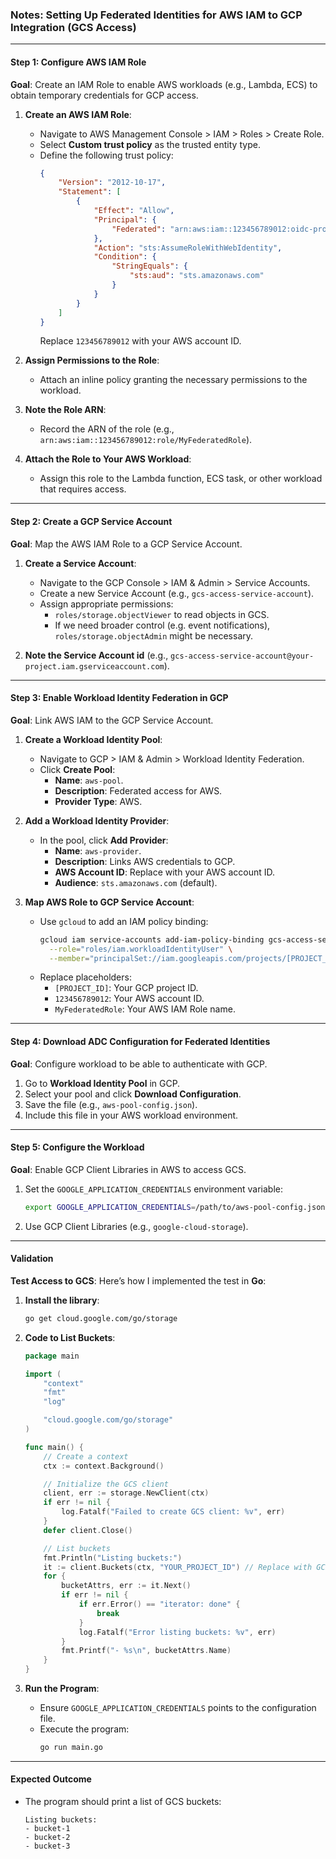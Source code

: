 ### Notes: Setting Up Federated Identities for AWS IAM to GCP Integration (GCS Access)

---

#### Step 1: Configure AWS IAM Role
**Goal**: Create an IAM Role to enable AWS workloads (e.g., Lambda, ECS) to obtain temporary credentials for GCP access.

1. **Create an AWS IAM Role**:
   - Navigate to AWS Management Console > IAM > Roles > Create Role.
   - Select **Custom trust policy** as the trusted entity type.
   - Define the following trust policy:
     ```json
     {
         "Version": "2012-10-17",
         "Statement": [
             {
                 "Effect": "Allow",
                 "Principal": {
                     "Federated": "arn:aws:iam::123456789012:oidc-provider/sts.amazonaws.com"
                 },
                 "Action": "sts:AssumeRoleWithWebIdentity",
                 "Condition": {
                     "StringEquals": {
                         "sts:aud": "sts.amazonaws.com"
                     }
                 }
             }
         ]
     }
     ```
     Replace `123456789012` with your AWS account ID.

2. **Assign Permissions to the Role**:
   - Attach an inline policy granting the necessary permissions to the workload.

3. **Note the Role ARN**:
   - Record the ARN of the role (e.g., `arn:aws:iam::123456789012:role/MyFederatedRole`).

4. **Attach the Role to Your AWS Workload**:
   - Assign this role to the Lambda function, ECS task, or other workload that requires access.

---

#### Step 2: Create a GCP Service Account
**Goal**: Map the AWS IAM Role to a GCP Service Account.

1. **Create a Service Account**:
   - Navigate to the GCP Console > IAM & Admin > Service Accounts.
   - Create a new Service Account (e.g., `gcs-access-service-account`).
   - Assign appropriate permissions:
     - `roles/storage.objectViewer` to read objects in GCS.
     - If we need broader control (e.g. event notifications), `roles/storage.objectAdmin` might be necessary.

2. **Note the Service Account id** (e.g., `gcs-access-service-account@your-project.iam.gserviceaccount.com`).

---

#### Step 3: Enable Workload Identity Federation in GCP
**Goal**: Link AWS IAM to the GCP Service Account.

1. **Create a Workload Identity Pool**:
   - Navigate to GCP > IAM & Admin > Workload Identity Federation.
   - Click **Create Pool**:
     - **Name**: `aws-pool`.
     - **Description**: Federated access for AWS.
     - **Provider Type**: AWS.

2. **Add a Workload Identity Provider**:
   - In the pool, click **Add Provider**:
     - **Name**: `aws-provider`.
     - **Description**: Links AWS credentials to GCP.
     - **AWS Account ID**: Replace with your AWS account ID.
     - **Audience**: `sts.amazonaws.com` (default).

3. **Map AWS Role to GCP Service Account**:
   - Use `gcloud` to add an IAM policy binding:
     ```bash
     gcloud iam service-accounts add-iam-policy-binding gcs-access-service-account@your-project.iam.gserviceaccount.com \
       --role="roles/iam.workloadIdentityUser" \
       --member="principalSet://iam.googleapis.com/projects/[PROJECT_ID]/locations/global/workloadIdentityPools/aws-pool/attribute.aws-role/arn:aws:iam::123456789012:role/MyFederatedRole"
     ```
   - Replace placeholders:
     - `[PROJECT_ID]`: Your GCP project ID.
     - `123456789012`: Your AWS account ID.
     - `MyFederatedRole`: Your AWS IAM Role name.

---

#### Step 4: Download ADC Configuration for Federated Identities
**Goal**: Configure workload to be able to authenticate with GCP.

1. Go to **Workload Identity Pool** in GCP.
2. Select your pool and click **Download Configuration**.
3. Save the file (e.g., `aws-pool-config.json`).
4. Include this file in your AWS workload environment.

---

#### Step 5: Configure the Workload
**Goal**: Enable GCP Client Libraries in AWS to access GCS.

1. Set the `GOOGLE_APPLICATION_CREDENTIALS` environment variable:
   ```bash
   export GOOGLE_APPLICATION_CREDENTIALS=/path/to/aws-pool-config.json
   ```

2. Use GCP Client Libraries (e.g., `google-cloud-storage`).

---

#### Validation
**Test Access to GCS**:
Here’s how I implemented the test in **Go**:

1. **Install the library**:
   ```bash
   go get cloud.google.com/go/storage
   ```

2. **Code to List Buckets**:
   ```go
   package main

   import (
       "context"
       "fmt"
       "log"

       "cloud.google.com/go/storage"
   )

   func main() {
       // Create a context
       ctx := context.Background()

       // Initialize the GCS client
       client, err := storage.NewClient(ctx)
       if err != nil {
           log.Fatalf("Failed to create GCS client: %v", err)
       }
       defer client.Close()

       // List buckets
       fmt.Println("Listing buckets:")
       it := client.Buckets(ctx, "YOUR_PROJECT_ID") // Replace with GCP project ID
       for {
           bucketAttrs, err := it.Next()
           if err != nil {
               if err.Error() == "iterator: done" {
                   break
               }
               log.Fatalf("Error listing buckets: %v", err)
           }
           fmt.Printf("- %s\n", bucketAttrs.Name)
       }
   }
   ```

3. **Run the Program**:
   - Ensure `GOOGLE_APPLICATION_CREDENTIALS` points to the configuration file.
   - Execute the program:
     ```bash
     go run main.go
     ```

---

#### Expected Outcome
- The program should print a list of GCS buckets:
  ```
  Listing buckets:
  - bucket-1
  - bucket-2
  - bucket-3
  ```